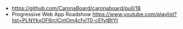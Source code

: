 - https://github.com/CaronaBoard/caronaboard/pull/18
- Progressive Web App Roadshow https://www.youtube.com/playlist?list=PLNYkxOF6rcICnIOm4cfylT0-cEfytBtYt
